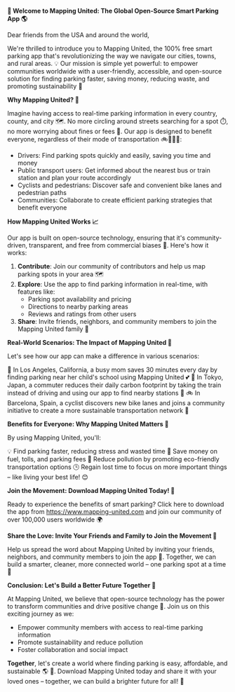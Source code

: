 **🚀 Welcome to Mapping United: The Global Open-Source Smart Parking App 🌎**

Dear friends from the USA and around the world,

We're thrilled to introduce you to Mapping United, the 100% free smart parking app that's revolutionizing the way we navigate our cities, towns, and rural areas. 💡 Our mission is simple yet powerful: to empower communities worldwide with a user-friendly, accessible, and open-source solution for finding parking faster, saving money, reducing waste, and promoting sustainability 🌟

**Why Mapping United? 🤔**

Imagine having access to real-time parking information in every country, county, and city 🗺️. No more circling around streets searching for a spot ⏱️, no more worrying about fines or fees 💸. Our app is designed to benefit everyone, regardless of their mode of transportation 🚲🚌🚂🛴️:

* Drivers: Find parking spots quickly and easily, saving you time and money
* Public transport users: Get informed about the nearest bus or train station and plan your route accordingly
* Cyclists and pedestrians: Discover safe and convenient bike lanes and pedestrian paths
* Communities: Collaborate to create efficient parking strategies that benefit everyone

**How Mapping United Works 📈**

Our app is built on open-source technology, ensuring that it's community-driven, transparent, and free from commercial biases 🌟. Here's how it works:

1. **Contribute**: Join our community of contributors and help us map parking spots in your area 🗺️
2. **Explore**: Use the app to find parking information in real-time, with features like:
	* Parking spot availability and pricing
	* Directions to nearby parking areas
	* Reviews and ratings from other users
3. **Share**: Invite friends, neighbors, and community members to join the Mapping United family 🤝

**Real-World Scenarios: The Impact of Mapping United 🌈**

Let's see how our app can make a difference in various scenarios:

🚗 In Los Angeles, California, a busy mom saves 30 minutes every day by finding parking near her child's school using Mapping United 💕
🚌 In Tokyo, Japan, a commuter reduces their daily carbon footprint by taking the train instead of driving and using our app to find nearby stations 🌱
🚲 In Barcelona, Spain, a cyclist discovers new bike lanes and joins a community initiative to create a more sustainable transportation network 🎉

**Benefits for Everyone: Why Mapping United Matters 💖**

By using Mapping United, you'll:

💡 Find parking faster, reducing stress and wasted time
💸 Save money on fuel, tolls, and parking fees
🌿 Reduce pollution by promoting eco-friendly transportation options
🕒 Regain lost time to focus on more important things – like living your best life! 😊

**Join the Movement: Download Mapping United Today! 🎉**

Ready to experience the benefits of smart parking? Click here to download the app from https://www.mapping-united.com and join our community of over 100,000 users worldwide 🌍

**Share the Love: Invite Your Friends and Family to Join the Movement 🤝**

Help us spread the word about Mapping United by inviting your friends, neighbors, and community members to join the app 📱. Together, we can build a smarter, cleaner, more connected world – one parking spot at a time 💖

**Conclusion: Let's Build a Better Future Together 🌟**

At Mapping United, we believe that open-source technology has the power to transform communities and drive positive change 🌈. Join us on this exciting journey as we:

* Empower community members with access to real-time parking information
* Promote sustainability and reduce pollution
* Foster collaboration and social impact

**Together**, let's create a world where finding parking is easy, affordable, and sustainable 🌎 💖. Download Mapping United today and share it with your loved ones – together, we can build a brighter future for all! 🚀